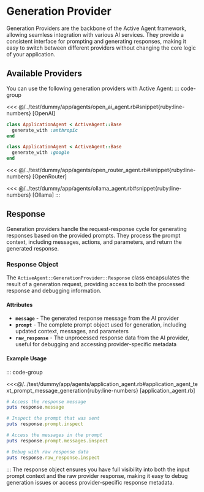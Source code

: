 # Generation Provider

Generation Providers are the backbone of the Active Agent framework, allowing seamless integration with various AI services. They provide a consistent interface for prompting and generating responses, making it easy to switch between different providers without changing the core logic of your application.

## Available Providers
You can use the following generation providers with Active Agent:
::: code-group

<<< @/../test/dummy/app/agents/open_ai_agent.rb#snippet{ruby:line-numbers} [OpenAI]

```ruby [Anthropic]
class ApplicationAgent < ActiveAgent::Base
  generate_with :anthropic
end
```

```ruby [Google]
class ApplicationAgent < ActiveAgent::Base
  generate_with :google
end
```

<<< @/../test/dummy/app/agents/open_router_agent.rb#snippet{ruby:line-numbers} [OpenRouter]

<<< @/../test/dummy/app/agents/ollama_agent.rb#snippet{ruby:line-numbers} [Ollama]
:::

## Response
Generation providers handle the request-response cycle for generating responses based on the provided prompts. They process the prompt context, including messages, actions, and parameters, and return the generated response.

### Response Object
The `ActiveAgent::GenerationProvider::Response` class encapsulates the result of a generation request, providing access to both the processed response and debugging information.

#### Attributes

- **`message`** - The generated response message from the AI provider
- **`prompt`** - The complete prompt object used for generation, including updated context, messages, and parameters
- **`raw_response`** - The unprocessed response data from the AI provider, useful for debugging and accessing provider-specific metadata

#### Example Usage
::: code-group

<<<@/../test/dummy/app/agents/application_agent.rb#application_agent_text_prompt_message_generation{ruby:line-numbers} [application_agent.rb]

```ruby [irb]{ruby:line-numbers}
# Access the response message
puts response.message

# Inspect the prompt that was sent
puts response.prompt.inspect

# Access the messages in the prompt
puts response.prompt.messages.inspect

# Debug with raw response data
puts response.raw_response.inspect
```
:::
The response object ensures you have full visibility into both the input prompt context and the raw provider response, making it easy to debug generation issues or access provider-specific response metadata.
